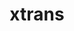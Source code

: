 ---
title: "xtrans"
layout: cache
categories: [package, develop-2023-10-29]
meta: {"versions": ["1.4.0"], "compilers": ["gcc@=11.1.0", "gcc@=11.3.0", "gcc@=11.4.0", "gcc@=7.3.1", "gcc@=9.4.0"], "oss": ["amzn2", "ubuntu20.04", "ubuntu22.04"], "platforms": ["linux"], "targets": ["aarch64", "neoverse_n1", "neoverse_v1", "ppc64le", "x86_64_v3"], "stacks": ["aws-isc", "aws-isc-aarch64", "data-vis-sdk", "e4s", "e4s-neoverse_v1", "e4s-power", "e4s-rocm-external", "gpu-tests", "ml-linux-x86_64-rocm", "root"], "num_specs": 8, "num_specs_by_stack": {"aws-isc-aarch64": 2, "root": 8, "aws-isc": 1, "e4s-neoverse_v1": 1, "e4s-power": 1, "data-vis-sdk": 1, "gpu-tests": 1, "e4s": 1, "e4s-rocm-external": 1, "ml-linux-x86_64-rocm": 1}}
spec_details: [{"hash": "ec2bjan7hxg6z5e3spoaxt6vmqsaavfu", "compiler": "gcc@=7.3.1", "versions": ["1.4.0"], "os": "amzn2", "platform": "linux", "target": "aarch64", "variants": ["build_system=autotools"], "stacks": ["aws-isc-aarch64", "root"], "size": "-", "tarball": "https://binaries.spack.io/develop-2023-10-29/build_cache/linux-amzn2-aarch64/gcc-7.3.1/xtrans-1.4.0/linux-amzn2-aarch64-gcc-7.3.1-xtrans-1.4.0-ec2bjan7hxg6z5e3spoaxt6vmqsaavfu.spack"}, {"hash": "gbfllwjbzxzxp7wcfjwplbq3n746galj", "compiler": "gcc@=7.3.1", "versions": ["1.4.0"], "os": "amzn2", "platform": "linux", "target": "neoverse_n1", "variants": ["build_system=autotools"], "stacks": ["aws-isc-aarch64", "root"], "size": "-", "tarball": "https://binaries.spack.io/develop-2023-10-29/build_cache/linux-amzn2-neoverse_n1/gcc-7.3.1/xtrans-1.4.0/linux-amzn2-neoverse_n1-gcc-7.3.1-xtrans-1.4.0-gbfllwjbzxzxp7wcfjwplbq3n746galj.spack"}, {"hash": "jkzoyltl2l26zxrbnxm56ckrr7htuamb", "compiler": "gcc@=7.3.1", "versions": ["1.4.0"], "os": "amzn2", "platform": "linux", "target": "x86_64_v3", "variants": ["build_system=autotools"], "stacks": ["root", "aws-isc"], "size": "-", "tarball": "https://binaries.spack.io/develop-2023-10-29/build_cache/linux-amzn2-x86_64_v3/gcc-7.3.1/xtrans-1.4.0/linux-amzn2-x86_64_v3-gcc-7.3.1-xtrans-1.4.0-jkzoyltl2l26zxrbnxm56ckrr7htuamb.spack"}, {"hash": "kuv763wwba7ljv6fctcfuakxf3caabwk", "compiler": "gcc@=11.4.0", "versions": ["1.4.0"], "os": "ubuntu20.04", "platform": "linux", "target": "neoverse_v1", "variants": ["build_system=autotools"], "stacks": ["e4s-neoverse_v1", "root"], "size": "-", "tarball": "https://binaries.spack.io/develop-2023-10-29/build_cache/linux-ubuntu20.04-neoverse_v1/gcc-11.4.0/xtrans-1.4.0/linux-ubuntu20.04-neoverse_v1-gcc-11.4.0-xtrans-1.4.0-kuv763wwba7ljv6fctcfuakxf3caabwk.spack"}, {"hash": "k7psco7z7cscawpodeybel2fxrvcagk4", "compiler": "gcc@=9.4.0", "versions": ["1.4.0"], "os": "ubuntu20.04", "platform": "linux", "target": "ppc64le", "variants": ["build_system=autotools"], "stacks": ["root", "e4s-power"], "size": "-", "tarball": "https://binaries.spack.io/develop-2023-10-29/build_cache/linux-ubuntu20.04-ppc64le/gcc-9.4.0/xtrans-1.4.0/linux-ubuntu20.04-ppc64le-gcc-9.4.0-xtrans-1.4.0-k7psco7z7cscawpodeybel2fxrvcagk4.spack"}, {"hash": "ruenwuxlbyezxbg2lvnwgnap7v7673s7", "compiler": "gcc@=11.1.0", "versions": ["1.4.0"], "os": "ubuntu20.04", "platform": "linux", "target": "x86_64_v3", "variants": ["build_system=autotools"], "stacks": ["data-vis-sdk", "root", "gpu-tests"], "size": "-", "tarball": "https://binaries.spack.io/develop-2023-10-29/build_cache/linux-ubuntu20.04-x86_64_v3/gcc-11.1.0/xtrans-1.4.0/linux-ubuntu20.04-x86_64_v3-gcc-11.1.0-xtrans-1.4.0-ruenwuxlbyezxbg2lvnwgnap7v7673s7.spack"}, {"hash": "d5el4ik3q5k47fouvgy75kgo3kc77btr", "compiler": "gcc@=11.4.0", "versions": ["1.4.0"], "os": "ubuntu20.04", "platform": "linux", "target": "x86_64_v3", "variants": ["build_system=autotools"], "stacks": ["root", "e4s", "e4s-rocm-external"], "size": "-", "tarball": "https://binaries.spack.io/develop-2023-10-29/build_cache/linux-ubuntu20.04-x86_64_v3/gcc-11.4.0/xtrans-1.4.0/linux-ubuntu20.04-x86_64_v3-gcc-11.4.0-xtrans-1.4.0-d5el4ik3q5k47fouvgy75kgo3kc77btr.spack"}, {"hash": "ypd7auvhqrzr7spcf3jjyqmibbaggsmv", "compiler": "gcc@=11.3.0", "versions": ["1.4.0"], "os": "ubuntu22.04", "platform": "linux", "target": "x86_64_v3", "variants": ["build_system=autotools"], "stacks": ["root", "ml-linux-x86_64-rocm"], "size": "-", "tarball": "https://binaries.spack.io/develop-2023-10-29/build_cache/linux-ubuntu22.04-x86_64_v3/gcc-11.3.0/xtrans-1.4.0/linux-ubuntu22.04-x86_64_v3-gcc-11.3.0-xtrans-1.4.0-ypd7auvhqrzr7spcf3jjyqmibbaggsmv.spack"}]
---
